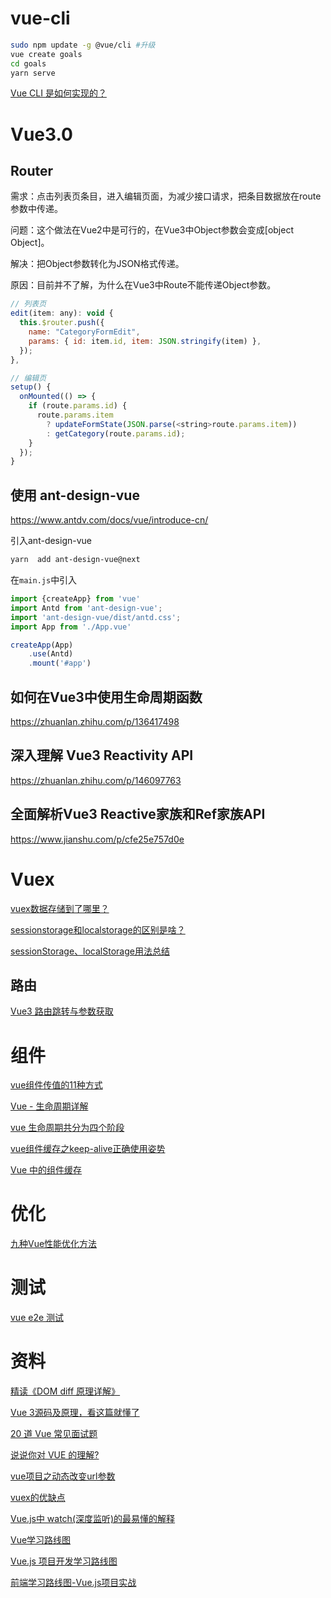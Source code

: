 # vue-cli

```bash
sudo npm update -g @vue/cli #升级
vue create goals
cd goals
yarn serve
```

[Vue CLI 是如何实现的？](https://mp.weixin.qq.com/s/UpkOGbJ2VZugzwas2ddeGA)

# Vue3.0 

## Router

需求：点击列表页条目，进入编辑页面，为减少接口请求，把条目数据放在route参数中传递。

问题：这个做法在Vue2中是可行的，在Vue3中Object参数会变成[object Object]。

解决：把Object参数转化为JSON格式传递。

原因：目前并不了解，为什么在Vue3中Route不能传递Object参数。

```js
// 列表页
edit(item: any): void {
  this.$router.push({
    name: "CategoryFormEdit",
    params: { id: item.id, item: JSON.stringify(item) },
  });
},
```

```js
// 编辑页
setup() {
  onMounted(() => {
    if (route.params.id) {
      route.params.item
        ? updateFormState(JSON.parse(<string>route.params.item))
        : getCategory(route.params.id);
    }
  });
}
```

## 使用 ant-design-vue

https://www.antdv.com/docs/vue/introduce-cn/

引入ant-design-vue

```bash
yarn  add ant-design-vue@next
```

在`main.js`中引入

```js
import {createApp} from 'vue'
import Antd from 'ant-design-vue';
import 'ant-design-vue/dist/antd.css';
import App from './App.vue'

createApp(App)
    .use(Antd) 
    .mount('#app')
```

## 如何在Vue3中使用生命周期函数

https://zhuanlan.zhihu.com/p/136417498

## 深入理解 Vue3 Reactivity API

https://zhuanlan.zhihu.com/p/146097763

## 全面解析Vue3 Reactive家族和Ref家族API

https://www.jianshu.com/p/cfe25e757d0e

# Vuex

[vuex数据存储到了哪里？](https://blog.csdn.net/Luckier_hope/article/details/108056585)

[sessionstorage和localstorage的区别是啥？](https://www.php.cn/faq/463215.html)

[sessionStorage、localStorage用法总结](https://zhuanlan.zhihu.com/p/92947594)

## 路由

[Vue3 路由跳转与参数获取](https://blog.csdn.net/xiamoziqian/article/details/112170257)

# 组件

[vue组件传值的11种方式](https://blog.csdn.net/dan_seek/article/details/102641761)

[Vue - 生命周期详解](https://www.jianshu.com/p/672e967e201c)

[vue 生命周期共分为四个阶段](https://m.zhipin.com/mpa/html/get/share?type=2&contentId=fcf8ecee1ac913c6pnJ-2t--FA~~)

[vue组件缓存之keep-alive正确使用姿势](https://zhuanlan.zhihu.com/p/352059246)

[Vue 中的组件缓存](https://blog.csdn.net/weixin_44827418/article/details/119055387)

# 优化

[九种Vue性能优化方法](https://www.jianshu.com/p/f372d0e3de80)

# 测试

[vue e2e 测试](https://blog.csdn.net/iceice_L/article/details/89359670)

# 资料

[精读《DOM diff 原理详解》](https://mp.weixin.qq.com/s/KCX8xwY563qCAJqaK2H2EA)

[Vue 3源码及原理，看这篇就懂了](https://mp.weixin.qq.com/s/uAJ8A9By5U7skL-u1sYUtA)

[20 道 Vue 常见面试题](https://m.zhipin.com/mpa/html/get/column?contentId=6b5b951c724c4259qxB7098~)

[说说你对 VUE 的理解?](https://m.zhipin.com/mpa/html/get/column?contentId=6687c624f10c470cqxB93dU~)

[vue项目之动态改变url参数 ](https://blog.csdn.net/QQ_Empire/article/details/85061274)

[vuex的优缺点](https://blog.csdn.net/l13640698113/article/details/109224692)

[Vue.js中 watch(深度监听)的最易懂的解释](https://www.cnblogs.com/yesu/p/9546458.html)

[Vue学习路线图](https://blog.csdn.net/xiangzhihong8/article/details/84963201)

[Vue.js 项目开发学习路线图](https://www.cnblogs.com/yqmcu/p/10796025.html)

[前端学习路线图-Vue.js项目实战](https://zhuanlan.zhihu.com/p/101418102)

